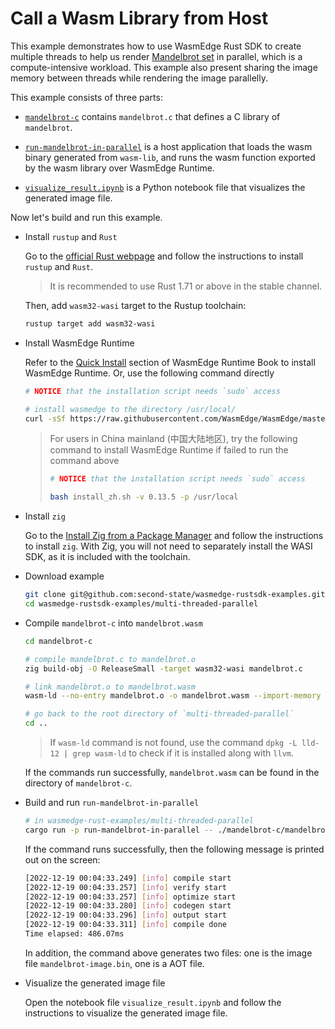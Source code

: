 # Call a Wasm Library from Host

This example demonstrates how to use WasmEdge Rust SDK to create multiple threads to help us render [Mandelbrot set](https://en.wikipedia.org/wiki/Mandelbrot_set) in parallel, which is a compute-intensive workload. This example also present sharing the image memory between threads while rendering the image parallelly.

This example consists of three parts:

- [`mandelbrot-c`](mandelbrot-c) contains `mandelbrot.c` that defines a C library of `mandelbrot`.

- [`run-mandelbrot-in-parallel`](run-mandelbrot-in-parallel) is a host application that loads the wasm binary generated from `wasm-lib`, and runs the wasm function exported by the wasm library over WasmEdge Runtime.

- [`visualize_result.ipynb`](visualize_result.ipynb) is a Python notebook file that visualizes the generated image file.

Now let's build and run this example.

- Install `rustup` and `Rust`

  Go to the [official Rust webpage](https://www.rust-lang.org/tools/install) and follow the instructions to install `rustup` and `Rust`.

  > It is recommended to use Rust 1.71 or above in the stable channel.

  Then, add `wasm32-wasi` target to the Rustup toolchain:

  ```bash
  rustup target add wasm32-wasi
  ```

- Install WasmEdge Runtime

  Refer to the [Quick Install](https://wasmedge.org/book/en/quick_start/install.html#quick-install) section of WasmEdge Runtime Book to install WasmEdge Runtime. Or, use the following command directly

  ```bash
  # NOTICE that the installation script needs `sudo` access

  # install wasmedge to the directory /usr/local/
  curl -sSf https://raw.githubusercontent.com/WasmEdge/WasmEdge/master/utils/install.sh | bash -s -- -v 0.13.5 -p /usr/local
  ```

  > For users in China mainland (中国大陆地区), try the following command to install WasmEdge Runtime if failed to run the command above
  >
  > ```bash
  > # NOTICE that the installation script needs `sudo` access
  >
  > bash install_zh.sh -v 0.13.5 -p /usr/local
  > ```

- Install `zig`

  Go to the [Install Zig from a Package Manager](https://github.com/ziglang/zig/wiki/Install-Zig-from-a-Package-Manager) and follow the instructions to install `zig`. With Zig, you will not need to separately install the WASI SDK, as it is included with the toolchain.

- Download example

  ```bash
  git clone git@github.com:second-state/wasmedge-rustsdk-examples.git
  cd wasmedge-rustsdk-examples/multi-threaded-parallel
  ```

- Compile `mandelbrot-c` into `mandelbrot.wasm`

  ```bash
  cd mandelbrot-c

  # compile mandelbrot.c to mandelbrot.o
  zig build-obj -O ReleaseSmall -target wasm32-wasi mandelbrot.c

  # link mandelbrot.o to mandelbrot.wasm
  wasm-ld --no-entry mandelbrot.o -o mandelbrot.wasm --import-memory --export-all --shared-memory --features=mutable-globals,atomics,bulk-memory

  # go back to the root directory of `multi-threaded-parallel`
  cd ..
  ```

  > If `wasm-ld` command is not found, use the command `dpkg -L lld-12 | grep wasm-ld` to check if it is installed along with `llvm`.

  If the commands run successfully, `mandelbrot.wasm` can be found in the directory of `mandelbrot-c`.

- Build and run `run-mandelbrot-in-parallel`

  ```bash
  # in wasmedge-rust-examples/multi-threaded-parallel
  cargo run -p run-mandelbrot-in-parallel -- ./mandelbrot-c/mandelbrot.wasm
  ```

  If the command runs successfully, then the following message is printed out on the screen:

  ```bash
  [2022-12-19 00:04:33.249] [info] compile start
  [2022-12-19 00:04:33.257] [info] verify start
  [2022-12-19 00:04:33.257] [info] optimize start
  [2022-12-19 00:04:33.280] [info] codegen start
  [2022-12-19 00:04:33.296] [info] output start
  [2022-12-19 00:04:33.311] [info] compile done
  Time elapsed: 486.07ms
  ```

  In addition, the command above generates two files: one is the image file `mandelbrot-image.bin`, one is a AOT file.

- Visualize the generated image file

  Open the notebook file `visualize_result.ipynb` and follow the instructions to visualize the generated image file.
